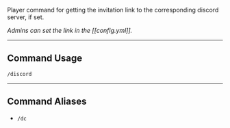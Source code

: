 Player command for getting the invitation link to the corresponding discord server, if set.

_Admins can set the link in the [[config.yml]]._

--- 
## Command Usage
`/discord`

--- 
## Command Aliases
- `/dc`

